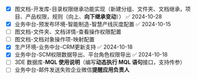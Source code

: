 - [x] 图文档-开发库-目录权限继承功能实现（新建分组、文件夹、文档继承，项目、产品权限，规则（向上、**向下继承变动**）） ✅ 2024-10-28
- [x] 业务中台-预发布环境-智能制造-智慧产线灰度配置 ✅ 2024-10-15
- [ ] 图文档-文件夹、文档详情-查看操作权限配置
- [ ] 图文档-文档对象操作项-映射配置
- [x] 生产环境-业务中台-CRM更新支持 ✅ 2024-10-18
- [x] 业务中台-SCM权限数据导出、平台角色权限导出 ✅ 2024-10-18
- [ ] 3DE 数据库-**MQL 使用说明**（编写**动态执行 MQL 语句**接口，支持传参）
- [ ] 业务中台-邮件发送失败企业微信**提醒应用负责人**